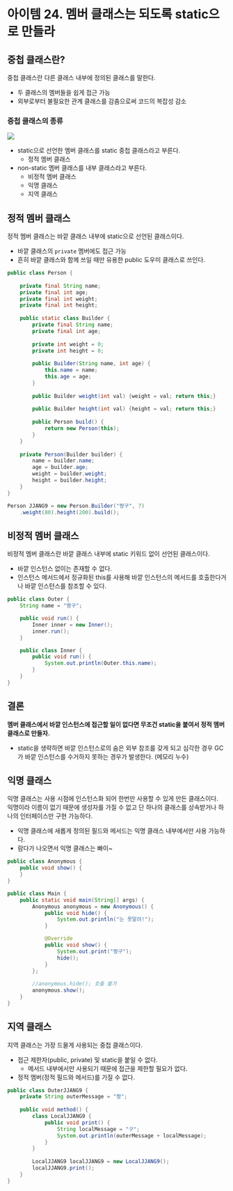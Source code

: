 # 아이템 24. 멤버 클래스는 되도록 static으로 만들라

## 중첩 클래스란?

중첩 클래스란 다른 클래스 내부에 정의된 클래스를 말한다.
- 두 클래스의 멤버들을 쉽게 접근 가능
- 외부로부터 불필요한 관계 클래스를 감춤으로써 코드의 복잡성 감소

### 중첩 클래스의 종류

![](https://user-images.githubusercontent.com/47477359/156321932-46a9cf44-603c-4fc3-8411-5293cd43addf.png)

- static으로 선언한 멤버 클래스를 static 중첩 클래스라고 부른다.
    - 정적 멤버 클래스
- non-static 멤버 클래스를 내부 클래스라고 부른다.
    - 비정적 멤버 클래스
    - 익명 클래스
    - 지역 클래스

## 정적 멤버 클래스

정적 멤버 클래스는 바깥 클래스 내부에 static으로 선언된 클래스이다.
- 바깥 클래스의 `private` 멤버에도 접근 가능
- 흔히 바깥 클래스와 함께 쓰일 때만 유용한 public 도우미 클래스로 쓰인다.

```java
public class Person {
    
    private final String name;
    private final int age;
    private final int weight;
    private final int height;
    
    public static class Builder {
        private final String name;
        private final int age;
        
        private int weight = 0;
        private int height = 0;
        
        public Builder(String name, int age) {
            this.name = name;
            this.age = age;
        }
        
        public Builder weight(int val) {weight = val; return this;}
        
        public Builder height(int val) {height = val; return this;}
        
        public Person build() {
            return new Person(this);
        }
    }
    
    private Person(Builder builder) {
        name = builder.name;
        age = builder.age;
        weight = builder.weight;
        height = builder.height;
    }
}
```
```java
Person JJANG9 = new Person.Builder("짱구", 7)
    .weight(80).height(200).build();
```

## 비정적 멤버 클래스

비정적 멤버 클래스란 바깥 클래스 내부에 static 키워드 없이 선언된 클래스이다.
- 바깥 인스턴스 없이는 존재할 수 없다.
- 인스턴스 메서드에서 정규화된 this를 사용해 바깥 인스턴스의 메서드를 호출한다거나 바깥 인스턴스를 참조할 수 있다.

```java
public class Outer {
    String name = "짱구";

    public void run() {
        Inner inner = new Inner();
        inner.run();
    }

    public class Inner {
        public void run() {
            System.out.println(Outer.this.name);
        }
    }
}
```

## 결론

**멤버 클래스에서 바깥 인스턴스에 접근할 일이 없다면 무조건 static을 붙여서 정적 멤버 클래스로 만들자.**
- static을 생략하면 바깥 인스턴스로의 숨은 외부 참조를 갖게 되고 심각한 경우 GC가 바깥 인스턴스를 수거하지 못하는 경우가 발생한다. (메모리 누수)

## 익명 클래스

익명 클래스는 사용 시점에 인스턴스화 되어 한번만 사용할 수 있게 만든 클래스이다.  
익명이라 이름이 없기 때문에 생성자를 가질 수 없고 단 하나의 클래스를 상속받거나 하나의 인터페이스만 구현 가능하다.
- 익명 클래스에 새롭게 정의된 필드와 메서드는 익명 클래스 내부에서만 사용 가능하다.
- 람다가 나오면서 익명 클래스는 빠이~

```java
public class Anonymous {
    public void show() {
    }
}

public class Main {
    public static void main(String[] args) {
        Anonymous anonymous = new Anonymous() {
            public void hide() {
                System.out.println("는 못말려!");
            }

            @Override
            public void show() {
                System.out.print("짱구");
                hide();
            }
        };
        
        //anonymous.hide(); 호출 불가
        anonymous.show();
    }
}
```

## 지역 클래스

지역 클래스는 가장 드물게 사용되는 중첩 클래스이다.
- 접근 제한자(public, private) 및 static을 붙일 수 없다.
    - 메서드 내부에서만 사용되기 때문에 접근을 제한할 필요가 없다.
- 정적 멤버(정적 필드와 메서드)를 가질 수 없다.

```java
public class OuterJJANG9 {
    private String outerMessage = "짱";
    
    public void method() {
        class LocalJJANG9 {
            public void print() {
                String localMessage = "구";
                System.out.println(outerMessage + localMessage);
            }
        }
        
        LocalJJANG9 localJJANG9 = new LocalJJANG9();
        localJJANG9.print();
    }
}
```
